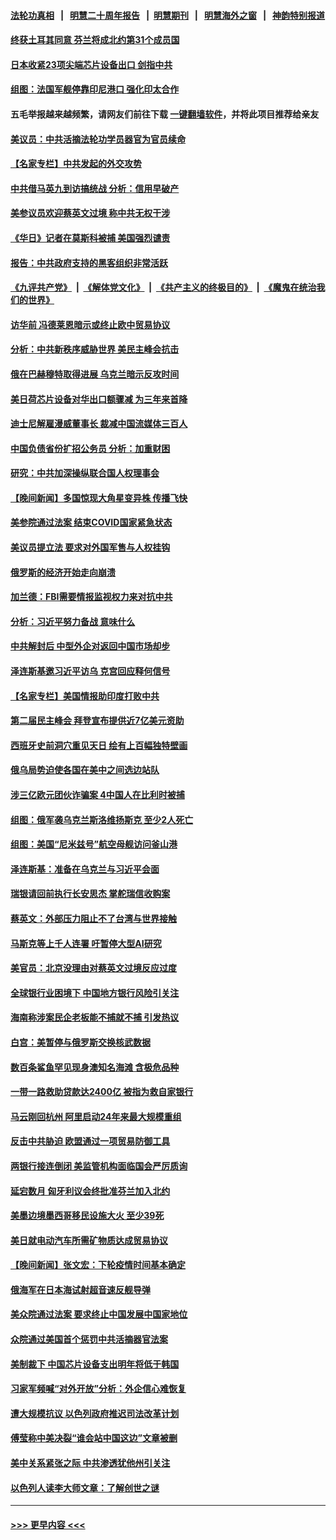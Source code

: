 #### [法轮功真相](https://github.com/gfw-breaker/truth/blob/master/README.md?t=0) &nbsp;&nbsp;|&nbsp;&nbsp; [明慧二十周年报告](https://github.com/gfw-breaker/mh-reports/blob/master/README.md?t=0) &nbsp;&nbsp;|&nbsp;&nbsp;[明慧期刊](https://github.com/gfw-breaker/mh-qikan) &nbsp;&nbsp;|&nbsp;&nbsp; [明慧海外之窗](https://github.com/gfw-breaker/mh-news/blob/master/README.md?t=0) &nbsp;&nbsp;|&nbsp;&nbsp; [神韵特别报道](https://github.com/gfw-breaker/mh-news/blob/master/shenyun.md?t=0)
#### [终获土耳其同意 芬兰将成北约第31个成员国](../pages/nsc418/n13962229.md?t=03311543) 
#### [日本收紧23项尖端芯片设备出口 剑指中共](../pages/nsc418/n13962197.md?t=03311543) 
#### [组图：法国军舰停靠印尼港口 强化印太合作](../pages/nsc418/n13961816.md?t=03311543) 
#### 五毛举报越来越频繁，请网友们前往下载 [一键翻墙软件](https://github.com/gfw-breaker/ssr-accounts)，并将此项目推荐给亲友
#### [美议员：中共活摘法轮功学员器官为官员续命](../pages/nsc418/n13961550.md?t=03311543) 
#### [【名家专栏】中共发起的外交攻势](../pages/nsc418/n13961842.md?t=03311543) 
#### [中共借马英九到访搞统战 分析：信用早破产](../pages/nsc418/n13961818.md?t=03311543) 
#### [美参议员欢迎蔡英文过境 称中共无权干涉](../pages/nsc418/n13961969.md?t=03311543) 
#### [《华日》记者在莫斯科被捕 美国强烈谴责](../pages/nsc418/n13961716.md?t=03311543) 
#### [报告：中共政府支持的黑客组织非常活跃](../pages/nsc418/n13961910.md?t=03311543) 
#### [《九评共产党》](https://github.com/begood0513/9ping.md/blob/master/README.md) &nbsp;|&nbsp; [《解体党文化》](../../../../jtdwh.md/blob/master/README.md)  &nbsp;|&nbsp; [《共产主义的终极目的》](../../../../gczydzjmd.md/blob/master/README.md) &nbsp;|&nbsp; [《魔鬼在统治我们的世界》](../../../../mgztzwmdsj.md/blob/master/README.md) 
#### [访华前 冯德莱恩暗示或终止欧中贸易协议](../pages/nsc418/n13961894.md?t=03311543) 
#### [分析：中共新秩序威胁世界 美民主峰会抗击](../pages/nsc418/n13960486.md?t=03311543) 
#### [俄在巴赫穆特取得进展 乌克兰暗示反攻时间](../pages/nsc418/n13961742.md?t=03311543) 
#### [美日荷芯片设备对华出口额骤减 为三年来首降](../pages/nsc418/n13961715.md?t=03311543) 
#### [迪士尼解雇漫威董事长 裁减中国流媒体三百人](../pages/nsc418/n13961553.md?t=03311543) 
#### [中国负债省份扩招公务员 分析：加重财困](../pages/nsc418/n13961670.md?t=03311543) 
#### [研究：中共加深操纵联合国人权理事会](../pages/nsc418/n13961556.md?t=03311543) 
#### [【晚间新闻】多国惊现大角星变异株 传播飞快](../pages/nsc418/n13961578.md?t=03311543) 
#### [美参院通过法案 结束COVID国家紧急状态](../pages/nsc418/n13961529.md?t=03311543) 
#### [美议员提立法 要求对外国军售与人权挂钩](../pages/nsc418/n13961438.md?t=03311543) 
#### [俄罗斯的经济开始走向崩溃](../pages/nsc418/n13961353.md?t=03311543) 
#### [加兰德：FBI需要情报监视权力来对抗中共](../pages/nsc418/n13961280.md?t=03311543) 
#### [分析：习近平努力备战 意味什么](../pages/nsc418/n13961208.md?t=03311543) 
#### [中共解封后 中型外企对返回中国市场却步](../pages/nsc418/n13961180.md?t=03311543) 
#### [泽连斯基邀习近平访乌 克宫回应释何信号](../pages/nsc418/n13961155.md?t=03311543) 
#### [【名家专栏】美国情报助印度打败中共](../pages/nsc418/n13960307.md?t=03311543) 
#### [第二届民主峰会 拜登宣布提供近7亿美元资助](../pages/nsc418/n13961125.md?t=03311543) 
#### [西班牙史前洞穴重见天日 绘有上百幅独特壁画](../pages/nsc418/n13960814.md?t=03311543) 
#### [俄乌局势迫使各国在美中之间选边站队](../pages/nsc418/n13961094.md?t=03311543) 
#### [涉三亿欧元团伙诈骗案 4中国人在比利时被捕](../pages/nsc418/n13961075.md?t=03311543) 
#### [组图：俄军袭乌克兰斯洛维扬斯克 至少2人死亡](../pages/nsc418/n13960931.md?t=03311543) 
#### [组图：美国“尼米兹号”航空母舰访问釜山港](../pages/nsc418/n13961067.md?t=03311543) 
#### [泽连斯基：准备在乌克兰与习近平会面](../pages/nsc418/n13960996.md?t=03311543) 
#### [瑞银请回前执行长安思杰 掌舵瑞信收购案](../pages/nsc418/n13960969.md?t=03311543) 
#### [蔡英文：外部压力阻止不了台湾与世界接触](../pages/nsc418/n13960844.md?t=03311543) 
#### [马斯克等上千人连署 吁暂停大型AI研究](../pages/nsc418/n13960915.md?t=03311543) 
#### [美官员：北京没理由对蔡英文过境反应过度](../pages/nsc418/n13960854.md?t=03311543) 
#### [全球银行业困境下 中国地方银行风险引关注](../pages/nsc418/n13960768.md?t=03311543) 
#### [海南称涉案民企老板能不捕就不捕 引发热议](../pages/nsc418/n13960205.md?t=03311543) 
#### [白宫：美暂停与俄罗斯交换核武数据](../pages/nsc418/n13960410.md?t=03311543) 
#### [数百条鲨鱼罕见现身澳知名海滩 含极危品种](../pages/nsc418/n13960172.md?t=03311543) 
#### [一带一路救助贷款达2400亿 被指为救自家银行](../pages/nsc418/n13960363.md?t=03311543) 
#### [马云刚回杭州 阿里启动24年来最大规模重组](../pages/nsc418/n13960348.md?t=03311543) 
#### [反击中共胁迫 欧盟通过一项贸易防御工具](../pages/nsc418/n13960413.md?t=03311543) 
#### [两银行接连倒闭 美监管机构面临国会严厉质询](../pages/nsc418/n13960364.md?t=03311543) 
#### [延宕数月 匈牙利议会终批准芬兰加入北约](../pages/nsc418/n13960300.md?t=03311543) 
#### [美墨边境墨西哥移民设施大火 至少39死](../pages/nsc418/n13960308.md?t=03311543) 
#### [美日就电动汽车所需矿物质达成贸易协议](../pages/nsc418/n13960216.md?t=03311543) 
#### [【晚间新闻】张文宏：下轮疫情时间基本确定](../pages/nsc418/n13960183.md?t=03311543) 
#### [俄海军在日本海试射超音速反舰导弹](../pages/nsc418/n13960170.md?t=03311543) 
#### [美众院通过法案 要求终止中国发展中国家地位](../pages/nsc418/n13960127.md?t=03311543) 
#### [众院通过美国首个惩罚中共活摘器官法案](../pages/nsc418/n13960023.md?t=03311543) 
#### [美制裁下 中国芯片设备支出明年将低于韩国](../pages/nsc418/n13959924.md?t=03311543) 
#### [习家军频喊“对外开放”分析：外企信心难恢复](../pages/nsc418/n13959777.md?t=03311543) 
#### [遭大规模抗议 以色列政府推迟司法改革计划](../pages/nsc418/n13959607.md?t=03311543) 
#### [傅莹称中美决裂“谁会站中国这边”文章被删](../pages/nsc418/n13959799.md?t=03311543) 
#### [美中关系紧张之际 中共渗透犹他州引关注](../pages/nsc418/n13959687.md?t=03311543) 
#### [以色列人读李大师文章：了解创世之谜](../pages/nsc418/n13959117.md?t=03311543) 

----
#### [ >>> 更早内容 <<< ](../indexes/nsc418-earlier.md)
